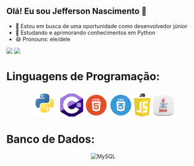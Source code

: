 ## Olá! Eu sou Jefferson Nascimento 👋


- 🔭 Estou em busca de uma oportunidade como desenvolvedor júnior
- 🌱 Estudando e aprimorando conhecimentos em Python
- 😄 Pronouns: ele/dele
  
<div>
  <a href-"https://github.com/nascimentojefferson">
    <img height="180cm" src="https://github-readme-stats.vercel.app/api?username=nascimentojefferson&show_icons=true&theme=radical&include_all_commits=true&count_private=true"/>
    <img height="180cm" src="https://github-readme-stats.vercel.app/api/top-langs/?username=nascimentojefferson&layout=donut&langs_count=16&theme=radical"/>
</div>
  <h1><p><strong>Linguagens de Programação:</strong></p></h1>
    
   <div  style="text-align: center;">
<img src="https://github.com/Carlos-CGS/Projeto-AssistenteBusca/blob/main/img/python.png" height="60"/>
<img src="https://github.com/Carlos-CGS/Projeto-AssistenteBusca/blob/main/img/csharp.png" height="60"/>
<img src="https://github.com/Carlos-CGS/Projeto-AssistenteBusca/blob/main/img/html.png" height="60"/>
<img src="https://github.com/Carlos-CGS/Projeto-AssistenteBusca/blob/main/img/css.png" height="60"/>
<img src="https://github.com/Carlos-CGS/Projeto-AssistenteBusca/blob/main/img/javascript.png" height="60"/>
<img src="https://github.com/Carlos-CGS/Projeto-AssistenteBusca/blob/main/img/java.png" height="60"/>
</div> 
 <div>
   <h1><p></p><strong>Banco de Dados:</strong></h1></p>
   <div style="text-align: center;">
     
  ![MySQL](https://img.shields.io/badge/MySQL-005C84?style=for-the-badge&logo=mysql&logoColor=white) 
 </div>
 </div>
